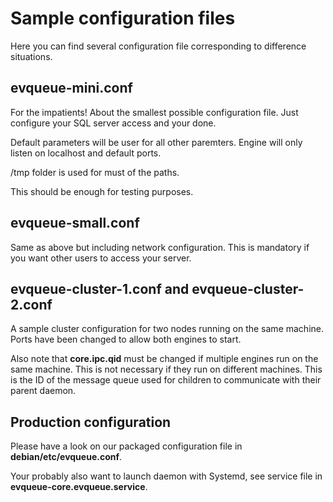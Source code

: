 # Sample configuration files

Here you can find several configuration file corresponding to difference situations.

## evqueue-mini.conf

For the impatients! About the smallest possible configuration file. Just configure your SQL server access and your done.

Default parameters will be user for all other paremters. Engine will only listen on localhost and default ports.

/tmp folder is used for must of the paths.

This should be enough for testing purposes.

## evqueue-small.conf

Same as above but including network configuration. This is mandatory if you want other users to access your server.

## evqueue-cluster-1.conf and evqueue-cluster-2.conf

A sample cluster configuration for two nodes running on the same machine. Ports have been changed to allow both engines to start.

Also note that **core.ipc.qid** must be changed if multiple engines run on the same machine. This is not necessary if they run on different machines. This is the ID of the message queue used for children to communicate with their parent daemon.

## Production configuration

Please have a look on our packaged configuration file in **debian/etc/evqueue.conf**.

Your probably also want to launch daemon with Systemd, see service file in **evqueue-core.evqueue.service**.
